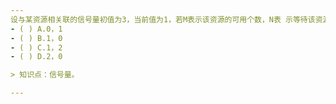```yaml
---
设与某资源相关联的信号量初值为3，当前值为1，若M表示该资源的可用个数，N表 示等待该资源的进程数，则M，N分别是
- ( ) A.0，1 
- ( ) B.1，0 
- ( ) C.1，2 
- ( ) D.2，0

> 知识点：信号量。

---
```

